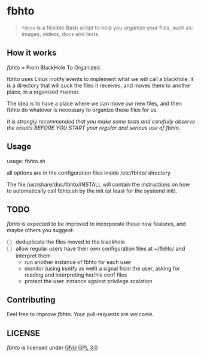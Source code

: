 # fbhto

> `fbhto` is a flexible Bash script to help you organize your files, such as:
> images, videos, docs and texts.


## How it works

*fbhto* = From BlackHole To Organized.

fbhto uses Linux inotify events to implement what we will call a blackhole: it
is a directory that will suck the files it receives, and moves them to another
place, in a organized manner.

The idea is to have a place where we can move our new files, and then fbhto do 
whatever is necessary to organize these files for us.

*It is strongly recommended that you make some tests and carefully observe the
results BEFORE YOU START your regular and serious use of fbhto.*


## Usage

usage: fbhto.sh

all options are in the configuration files inside /etc/fbhto/ directory.

The file /usr/share/doc/fbhto/INSTALL will contain the instructions on how to
automatically call fbhto.sh by the init (at least for the systemd init).


## TODO

*fbhto* is expected to be improved to incorporate those new features, and
maybe others you suggest:

* [ ] deduplicate the files moved to the blackhole
* [ ] allow regular users have their own configuration files at ~/fbhto/ and
interpret them
    * run another instance of fbhto for each user
    * monitor (using inotify as well) a signal from the user, asking for
reading and interpreting her/his conf files
    * protect the user instance against privilege scalation


## Contributing

Feel free to improve *fbhto*. Your pull-requests are welcome.

## LICENSE

*fbhto* is licensed under [GNU GPL 3.0](https://www.gnu.org/licenses/gpl-3.0.txt)
